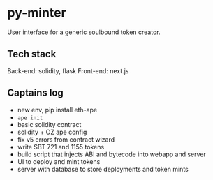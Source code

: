 # py-minter

User interface for a generic soulbound token creator.

## Tech stack

Back-end: solidity, flask
Front-end: next.js

## Captains log

- new env, pip install eth-ape
- `ape init`
- basic solidity contract
- solidity + OZ ape config
- fix v5 errors from contract wizard
- write SBT 721 and 1155 tokens
- build script that injects ABI and bytecode into webapp and server
- UI to deploy and mint tokens
- server with database to store deployments and token mints
